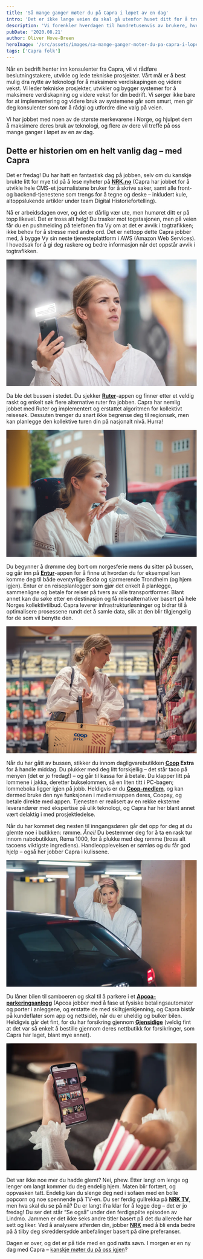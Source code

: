```yaml
---
title: 'Så mange ganger møter du på Capra i løpet av en dag'
intro: 'Det er ikke lange veien du skal gå utenfor huset ditt for å treffe på Capra. Vi forenkler hverdagen til hundretusenvis av brukere, hver eneste dag, og du er kanskje ikke klar over det selv, men mest sannsynlig er du en av dem.'
description: 'Vi forenkler hverdagen til hundretusenvis av brukere, hver eneste dag, og du er kanskje ikke klar over det selv, men mest sannsynlig er du en av dem.  &gt;&gt;'
pubDate: '2020.08.21'
author: Oliver Hove-Breen
heroImage: '/src/assets/images/sa-mange-ganger-moter-du-pa-capra-i-lopet-av-en-dag/hero.webp'
tags: ['Capra folk']
---
```


Når en bedrift henter inn konsulenter fra Capra, vil vi rådføre beslutningstakere, utvikle og lede tekniske prosjekter. Vårt mål er å best mulig dra nytte av teknologi for å maksimere verdiskapingen og videre vekst. Vi leder tekniske prosjekter, utvikler og bygger systemer for å maksimere verdiskapning og videre vekst for din bedrift. Vi sørger ikke bare for at implementering og videre bruk av systemene går som smurt, men gir deg konsulenter som tør å rådgi og utfordre dine valg på veien.

Vi har jobbet med noen av de største merkevarene i Norge, og hjulpet dem å maksimere deres bruk av teknologi, og flere av dere vil treffe på oss mange ganger i løpet av en av dag.

## Dette er historien om en helt vanlig dag  – med Capra

Det er fredag! Du har hatt en fantastisk dag på jobben, selv om du kanskje brukte litt for mye tid på å lese nyheter på **[NRK.no](https://nrk.no/)** (Capra har jobbet for å utvikle hele CMS-et journalistene bruker for å skrive saker, samt alle front- og backend-tjenestene som trengs for å tegne og deske – inkludert kule, altoppslukende artikler under team Digital Historiefortelling).

Nå er arbeidsdagen over, og det er dårlig vær ute, men humøret ditt er på topp likevel. Det er tross alt helg! Du trasker mot togstasjonen, men på veien får du en pushmelding på telefonen fra Vy om at det er avvik i togtrafikken; ikke behov for å stresse med andre ord. Det er nettopp dette Capra jobber med, å bygge Vy sin neste tjenesteplattform i AWS (Amazon Web Services). I hovedsak for å gi deg raskere og bedre informasjon når det oppstår avvik i togtrafikken.

![Hannah sjekker telefonen](/src/assets/images/sa-mange-ganger-moter-du-pa-capra-i-lopet-av-en-dag/sjekker-tlf.webp)

Da ble det bussen i stedet. Du sjekker **[Ruter](https://ruter.no/)**-appen og finner etter et veldig raskt og enkelt søk flere alternative ruter fra jobben. Capra har nemlig jobbet med Ruter og implementert og erstattet algoritmen for kollektivt reisesøk. Dessuten trenger du snart ikke begrense deg til regionsøk, men kan planlegge den kollektive turen din på nasjonalt nivå. Hurra!

![Hannah på bussen](/src/assets/images/sa-mange-ganger-moter-du-pa-capra-i-lopet-av-en-dag/buss.webp)

Du begynner å drømme deg bort om norgesferie mens du sitter på bussen, og går inn på **[Entur](https://en-tur.no/)**-appen for å finne ut hvordan du for eksempel kan komme deg til både eventyrlige Bodø og sjarmerende Trondheim (og hjem igjen). Entur er en reiseplanlegger som gjør det enkelt å planlegge, sammenligne og betale for reiser på tvers av alle transportformer. Blant annet kan du søke etter en destinasjon og få reisealternativer basert på hele Norges kollektivtilbud. Capra leverer infrastrukturløsninger og bidrar til å optimalisere prosessene rundt det å samle data, slik at den blir tilgjengelig for de som vil benytte den.

![Hannah handler](/src/assets/images/sa-mange-ganger-moter-du-pa-capra-i-lopet-av-en-dag/coop.webp)

Når du har gått av bussen, stikker du innom dagligvarebutikken **[Coop](https://coop.no/) Extra** for å handle middag. Du plukker med deg litt forskjellig – det står taco på menyen (det er jo fredag!) – og går til kassa for å betale. Du klapper litt på lommene i jakka, deretter bukselommen, så en liten titt i PC-bagen; lommeboka ligger igjen på jobb. Heldigvis er du **[Coop-medlem](https://coop.no/medlem/)**, og kan dermed bruke den nye funksjonen i medlemsappen deres, Coopay, og betale direkte med appen. Tjenesten er realisert av en rekke eksterne leverandører med ekspertise på ulik teknologi, og Capra har her blant annet vært delaktig i med prosjektledelse.

Når du har kommet deg nesten til inngangsdøren går det opp for deg at du glemte noe i butikken: rømme. *Ånei!* Du bestemmer deg for å ta en rask tur innom nabobutikken, Rema 1000, for å plukke med deg rømme (tross alt tacoens viktigste ingrediens). Handleopplevelsen er sømløs og du får god hjelp – også her jobber Capra i kulissene.

![Hannah ved bilen](/src/assets/images/sa-mange-ganger-moter-du-pa-capra-i-lopet-av-en-dag/bil.webp)

Du låner bilen til samboeren og skal til å parkere i et **[Apcoa-parkeringsanlegg](https://www.apcoa.no/)** (Apcoa jobber med å fase ut fysiske betalingsautomater og porter i anleggene, og erstatte de med skiltgjenkjenning, og Capra bistår på kundeflater som app og nettside), når du er uheldig og bulker bilen. Heldigvis går det fint, for du har forsikring gjennom **[Gjensidige](https://www.gjensidige.no/)** (veldig fint at det var så enkelt å bestille gjennom deres nettbutikk for forsikringer, som Capra har laget, blant mye annet).

![Hannah ser på NRK TV](/src/assets/images/sa-mange-ganger-moter-du-pa-capra-i-lopet-av-en-dag/nrk-tv.webp)

Det var ikke noe mer du hadde glemt? Nei, phew. Etter langt om lenge og lenger om langt kommer du deg endelig hjem. Maten blir fortært, og oppvasken tatt. Endelig kan du slenge deg ned i sofaen med en bolle popcorn og noe spennende på TV-en. Du ser ferdig gullrekka på **[NRK TV](https://nrktv.no/)**, men hva skal du se på nå? Du er langt ifra klar for å legge deg – det er jo fredag! Du ser det står “Se også” under den ferdigspilte episoden av Lindmo. Jammen er det ikke seks andre titler basert på det du allerede har sett og liker. Ved å analysere atferden din, jobber **[NRK](https://nrk.no/)** med å bli enda bedre på å tilby deg skreddersydde anbefalinger basert på dine preferanser.


Dagen er over, og det er på tide med en god natts søvn. I morgen er en ny dag med Capra – [kanskje møter du på oss igjen](https://www.capraconsulting.no/selvskryt)?